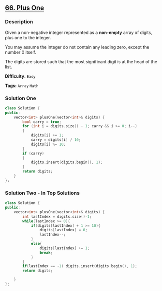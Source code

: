 ## [66. Plus One](https://leetcode.com/problems/plus-one/tabs/description)

### Description

Given a non-negative integer represented as a **non-empty** array of digits, plus one to the integer.

You may assume the integer do not contain any leading zero, except the number 0 itself.

The digits are stored such that the most significant digit is at the head of the list.

**Difficulty:** `Easy`

**Tags:** `Array` `Math`

### Solution One

```c++
class Solution {
public:
    vector<int> plusOne(vector<int>& digits) {
        bool carry = true;
        for (int i = digits.size() - 1; carry && i >= 0; i--)
        {
            digits[i] += 1;
            carry = digits[i] / 10;
            digits[i] %= 10;
        }
        if (carry)
        {
            digits.insert(digits.begin(), 1);
        }
        return digits;
    }
};
```

### Solution Two - In Top Solutions

```c++
class Solution {
public:
    vector<int> plusOne(vector<int>& digits) {
        int lastIndex = digits.size()-1;
        while(lastIndex >= 0){
            if(digits[lastIndex] + 1 >= 10){
                digits[lastIndex] = 0;
                lastIndex--;
            }
            else{
                digits[lastIndex] += 1;
                break;
            }
        }
        if(lastIndex == -1) digits.insert(digits.begin(), 1);
        return digits;

    }
};
```

